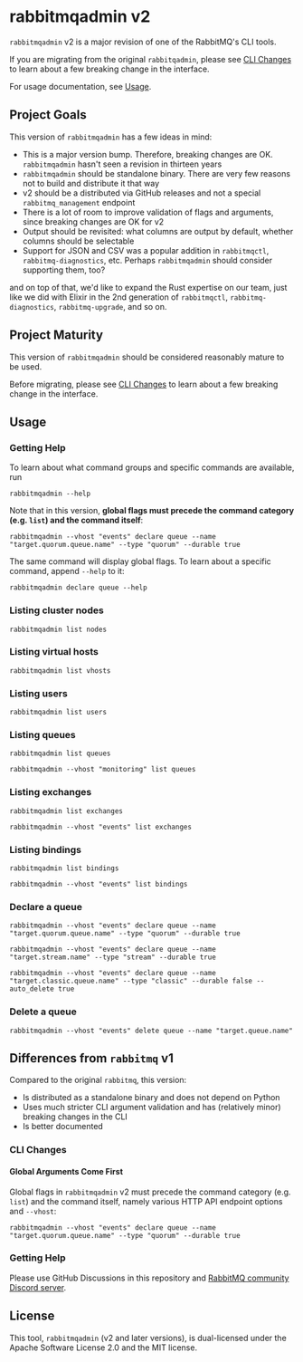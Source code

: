 # rabbitmqadmin v2

`rabbitmqadmin` v2 is a major revision of one of the RabbitMQ's CLI tools.

If you are migrating from the original `rabbitqadmin`, please see [CLI Changes](#cli-changes)
to learn about a few breaking change in the interface.

For usage documentation, see [Usage](#usage).


## Project Goals

This version of `rabbitmqadmin` has a few ideas in mind:

 * This is a major version bump. Therefore, breaking changes are OK. `rabbitmqadmin` hasn't seen a revision in thirteen years
 * `rabbitmqadmin` should be standalone binary. There are very few reasons not to build and distribute it that way
 * v2 should be a distributed via GitHub releases and not a special `rabbitmq_management` endpoint
 * There is a lot of room to improve validation of flags and arguments, since breaking changes are OK for v2
 * Output should be revisited: what columns are output by default, whether columns should be selectable
 * Support for JSON and CSV was a popular addition in `rabbitmqctl`, `rabbitmq-diagnostics`, etc. Perhaps `rabbitmqadmin` should consider supporting them, too?

and on top of that, we'd like to expand the Rust expertise on our team, just like
we did with Elixir in the 2nd generation of `rabbitmqctl`, `rabbitmq-diagnostics`, `rabbitmq-upgrade`,
and so on.

## Project Maturity

This version of `rabbitmqadmin` should be considered reasonably mature to be used.

Before migrating, please see [CLI Changes](#cli-changes) to learn about a few breaking change in the interface.


## Usage

### Getting Help

To learn about what command groups and specific commands are available, run

``` shell
rabbitmqadmin --help
```

Note that in this version, **global flags must precede the command category (e.g. `list`) and the command itself**:

```shell
rabbitmqadmin --vhost "events" declare queue --name "target.quorum.queue.name" --type "quorum" --durable true
```

The same command will display global flags. To learn about a specific command, append
`--help` to it:

``` shell
rabbitmqadmin declare queue --help
```

### Listing cluster nodes

``` shell
rabbitmqadmin list nodes
```

### Listing virtual hosts

``` shell
rabbitmqadmin list vhosts
```

### Listing users

``` shell
rabbitmqadmin list users
```

### Listing queues

``` shell
rabbitmqadmin list queues
```

``` shell
rabbitmqadmin --vhost "monitoring" list queues
```

### Listing exchanges

``` shell
rabbitmqadmin list exchanges
```

``` shell
rabbitmqadmin --vhost "events" list exchanges
```

### Listing bindings

``` shell
rabbitmqadmin list bindings
```

``` shell
rabbitmqadmin --vhost "events" list bindings
```

### Declare a queue

```shell
rabbitmqadmin --vhost "events" declare queue --name "target.quorum.queue.name" --type "quorum" --durable true
```

```shell
rabbitmqadmin --vhost "events" declare queue --name "target.stream.name" --type "stream" --durable true
```

```shell
rabbitmqadmin --vhost "events" declare queue --name "target.classic.queue.name" --type "classic" --durable false --auto_delete true
```

### Delete a queue

``` shell
rabbitmqadmin --vhost "events" delete queue --name "target.queue.name"
```

## Differences from `rabbitmq` v1

Compared to the original `rabbitmq`, this version:

 * Is distributed as a standalone binary and does not depend on Python
 * Uses much stricter CLI argument validation and has (relatively minor) breaking changes in the CLI
 * Is better documented

### CLI Changes

#### Global Arguments Come First

Global flags in `rabbitmqadmin` v2 must precede the command category (e.g. `list`) and the command itself,
namely various HTTP API endpoint options and `--vhost`:

```shell
rabbitmqadmin --vhost "events" declare queue --name "target.quorum.queue.name" --type "quorum" --durable true
```

### Getting Help

Please use GitHub Discussions in this repository and [RabbitMQ community Discord server](https://rabbitmq.com/discord/).


## License

This tool, `rabbitmqadmin` (v2 and later versions), is dual-licensed under
the Apache Software License 2.0 and the MIT license.
